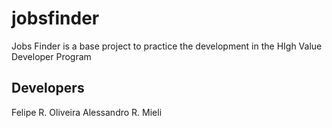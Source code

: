 # jobsfinder
Jobs Finder is a base project to practice the development in the HIgh Value Developer Program

## Developers
Felipe R. Oliveira
Alessandro R. Mieli